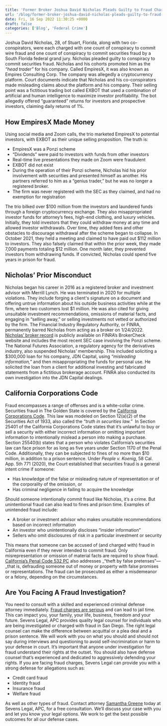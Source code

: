 ```yaml
---
title: 'Former Broker Joshua David Nicholas Pleads Guilty to Fraud Charges in Crypto Ponzi Scheme'
url: '/blog/former-broker-joshua-david-nicholas-pleads-guilty-to-fraud-charges-in-crypto-ponzi-scheme/1051/'
date: Fri, 16 Sep 2022 11:30:25 +0000
draft: false
categories: ['Blog', 'Federal Crime']
---
```


Joshua David Nicholas, 28, of Stuart, Florida, along with two co-conspirators, were each charged with one count of conspiracy to commit wire fraud and one count of conspiracy to commit securities fraud by a South Florida federal grand jury. Nicholas pleaded guilty to conspiracy to commit securities fraud. Nicholas and his cohorts promoted him as the _“head trader”_ for his company. Called EmpiresX, it was also known as Empires Consulting Corp. The company was allegedly a cryptocurrency platform. Court documents indicate that Nicholas and his co-conspirators made misleading claims about the platform and his company. Their selling point was a fictitious trading bot called EXBOT that used a combination of artificial and human intelligence to maximize investor profitability. The bot allegedly offered “guaranteed” returns for investors and prospective investors, claiming daily returns of 1%.

How EmpiresX Made Money
-----------------------

Using social media and Zoom calls, the trio marketed EmpiresX to potential investors, with EXBOT as their unique selling proposition. The truth is:

*   EmpiresX was a Ponzi scheme
*   “Dividends” were paid to investors with funds from other investors
*   Real-time live presentations they made on Zoom were fraudulent
*   EXBOT did not exist
*   During the operation of their Ponzi scheme, Nicholas hid his prior involvement with securities and presented himself as another. His partners referred to him as a “genius trader,” but he was no longer a registered broker.
*   The firm was never registered with the SEC as they claimed, and had no exemption for registration

The trio bilked over $100 million from the investors and laundered funds through a foreign cryptocurrency exchange. They also misappropriated investor funds for attorney’s fees, high-end clothing, and luxury vehicles. Initially, they told investors that they could withdraw money at any time and allowed investor withdrawals. Over time, they added fees and other obstacles to discourage withdrawal after the scheme began to collapse. In October 2021, they held a meeting and claimed to have paid out $112 million to investors. They also falsely claimed that within the prior week, they made 7,000 payments totaling $12 million. One month later, they prevented investors from withdrawing funds. If convicted, Nicholas could spend five years in prison for fraud.

Nicholas’ Prior Misconduct
--------------------------

Nicholas began his career in 2016 as a registered broker and investment advisor with Merrill Lynch. He was terminated in 2020 for multiple violations. They include forging a client's signature on a document and offering untrue information about his outside business activities while at the firm, where two customers lost $1 million. He was also cited for giving unsuitable investment recommendations, omissions of material facts, and engaging in “selling away,” or selling investments not vetted or authorized by the firm. The Financial Industry Regulatory Authority, or FINRA, permanently barred Nicholas from acting as a broker on 1/24/2022. [Nicholas’ broker record](https://brokercheck.finra.org/individual/summary/6529944) is publicly available on FINRA’s BrokerCheck website and includes the most recent SEC case involving the Ponzi scheme. The National Futures Association, a regulatory agency for the derivatives industry, also suspended Nicholas’ membership. This included soliciting a $300,000 loan for his company, JDN Capital, using _“misleading information,”_ and then misappropriating the funds for personal use. He solicited the loan from a client for additional investing and fabricated statements from a fictitious brokerage account. FINRA also conducted its own investigation into the JDN Capital dealings.  

California Corporations Code
----------------------------

Fraud encompasses a range of offenses and is a white-collar crime. Securities fraud in The Golden State is covered by the [California Corporations Code](https://leginfo.legislature.ca.gov/faces/codes_displaySection.xhtml?lawCode=CORP&sectionNum=25401.). This law was modeled on Section 12(a)(2) of the Securities Act of 1933, also called the _“truth in securities law.”_  In Section 25401 of the California Corporations Code states that it’s unlawful to buy or sell a security with either incorrect information or omitting important information to intentionally mislead a person into making a purchase. Section 25540(b) states that a person who violates California’s securities law can face prison for as long as five years under Section 1170 of the Penal Code. Additionally, they can be subjected to fines of no more than $10 million, in addition to a prison sentence. Under _People v. Koenig_, 58 Cal. App. 5th 771 (2020), the Court established that securities fraud is a general intent crime if someone:

*   Has knowledge of the false or misleading nature of representation or of the corporality of the omission, or
*   Has criminal negligence in failing to acquire the knowledge

Should someone intentionally commit fraud like Nicholas, it’s a crime. But unintentional fraud can also lead to fines and prison time. Examples of unintended fraud include:

*   A broker or investment advisor who makes unsuitable recommendations based on incorrect information
*   An investor who unintentionally discloses “insider information”
*   Sellers who omit disclosures of risk in a particular investment or security

This means that someone can be accused of (and charged with) fraud in California even if they never intended to commit fraud. Only misrepresentation or omission of material facts are required to show fraud. [California’s Penal Code 532 PC](https://leginfo.legislature.ca.gov/faces/codes_displaySection.xhtml?lawCode=PEN&sectionNum=532) also addresses _“theft by false pretenses”—_that is, defrauding someone out of money or property with false promises or representations. The fraud can be prosecuted as either a misdemeanor or a felony, depending on the circumstances.

Are You Facing A Fraud Investigation?
-------------------------------------

You need to consult with a skilled and experienced criminal defense attorney immediately. [Fraud charges are serious](https://www.sevenslegal.com/san-diego-fraud-lawyer/) and can lead to jail time. This can impact you, your family, your life, business, freedom and your future. Sevens Legal, APC provides quality legal counsel for individuals who are being investigated or charged with fraud in San Diego. The right legal counsel can make the difference between acquittal or a plea deal and a prison sentence. We will work with you on what you should and should not say during interviews and questioning to avoid self-incrimination or harm to your defense in court. It’s important that anyone under investigation for fraud understand their rights at the outset. You should also have defense counsel that’s experienced and dedicated to aggressively defending your rights. If you are facing fraud charges, Sevens Legal can provide you with a strong defense for allegations such as:

*   Credit card fraud
*   Identity fraud
*   Insurance fraud
*   Welfare fraud

As well as other types of fraud. Contact attorney [Samantha Greene](https://www.sevenslegal.com/samantha-greene/) today at Sevens Legal, APC, for a free consultation. We’ll discuss your case with you and let you know your legal options. We work to get the best possible outcomes for all our defense cases.